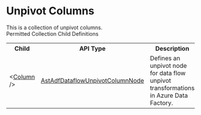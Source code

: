 # Unpivot Columns

<div class="LanguageSummary"><div class ="SummaryItem">This is a collection of unpivot columns.</div></div><div class="SchemaBindingGroup"><div class="SchemaBindingGroupHeader">Permitted Collection Child Definitions</div><table id="SchemaBindingList" class="SchemaBindingList"><tbody><tr><th class="SchemaBindingNameColumnHeader">Child</th><th class="SchemaBindingTypeColumnHeader">API Type</th><th class="SchemaBindingSummaryColumnHeader">Description</th></tr><tr class="cd0"><td class="SchemaBindingName"><span class="punc">&lt;</span><a href=Varigence.Languages.Biml.DataFactory.AstAdfDataflowUnpivotColumnNode.html">Column</a><span class="punc"> /&gt;</span></td><td class="SchemaBindingType"><a href="../api-reference/Varigence.Languages.Biml.DataFactory.AstAdfDataflowUnpivotColumnNode.html">AstAdfDataflowUnpivotColumnNode</a></td><td class="SchemaBindingSummary">Defines an unpivot node for data flow unpivot transformations in Azure Data Factory.</td></tr></tbody></table></div>